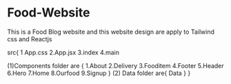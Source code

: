 # Food-Website

This is a Food Blog website
and this website design are apply to Tailwind css  and Reactjs 

src{
1 App.css
2.App.jsx
3.index
4.main


(1)Components folder  are {
1.About
2.Delivery
3.Fooditem
4.Footer
5.Header
6.Hero
7.Home
8.Ourfood
9.Signup
}
(2) Data folder are{
Data
}
}








